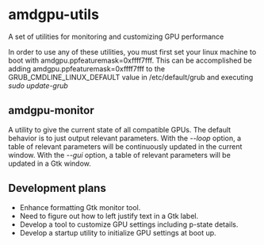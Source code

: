 # amdgpu-utils
A set of utilities for monitoring and customizing GPU performance

In order to use any of these utilities, you must first set your linux machine 
to boot with amdgpu.ppfeaturemask=0xffff7fff.  This can be accomplished be adding
amdgpu.ppfeaturemask=0xffff7fff to the GRUB_CMDLINE_LINUX_DEFAULT value in 
/etc/default/grub and executing *sudo update-grub*

## amdgpu-monitor
A utility to give the current state of all compatible GPUs.  The default behavior
is to just output relevant parameters. With the *--loop* option, a table of relevant
parameters will be continuously updated in the current window. With the *--gui* 
option, a table of relevant parameters will be updated in a Gtk window.

## Development plans
* Enhance formatting Gtk monitor tool.
* Need to figure out how to left justify text in a Gtk label.
* Develop a tool to customize GPU settings including p-state details.
* Develop a startup utility to initialize GPU settings at boot up.
